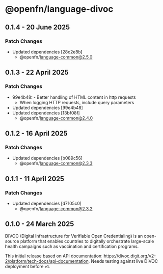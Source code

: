 # @openfn/language-divoc

## 0.1.4 - 20 June 2025

### Patch Changes

- Updated dependencies \[28c2e8b]
  - @openfn/language-common@2.5.0

## 0.1.3 - 22 April 2025

### Patch Changes

- 99e4b48: - Better handling of HTML content in http requests
  - When logging HTTP requests, include query parameters
- Updated dependencies \[99e4b48]
- Updated dependencies \[13bf08f]
  - @openfn/language-common@2.4.0

## 0.1.2 - 16 April 2025

### Patch Changes

- Updated dependencies \[b089c56]
  - @openfn/language-common@2.3.3

## 0.1.1 - 11 April 2025

### Patch Changes

- Updated dependencies \[d7105c0]
  - @openfn/language-common@2.3.2

## 0.1.0 - 24 March 2025

DIVOC (Digital Infrastructure for Verifiable Open Credentialing) is an
open-source platform that enables countries to digitally orchestrate large-scale
health campaigns such as vaccination and certification programs.

This initial release based on API documentation:
https://divoc.digit.org/v2-2/platform/tech-docs/api-documentation. Needs testing
against live DIVOC deployment before `v1`.
